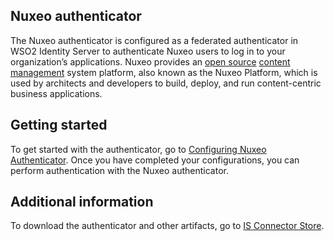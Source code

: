 ## Nuxeo authenticator
The Nuxeo authenticator is configured as a federated authenticator in WSO2 Identity Server to authenticate Nuxeo users to log in to your organization’s applications. Nuxeo provides an [open source](https://en.wikipedia.org/wiki/Open-source_model) [content management](https://en.wikipedia.org/wiki/Content_management_system) system platform, also known as the Nuxeo Platform, which is used by architects and developers to build, deploy, and run content-centric business applications.
## Getting started
To get started with the authenticator, go to [Configuring Nuxeo Authenticator](config.md). Once you have completed your configurations, you can perform authentication with the Nuxeo authenticator.
## Additional information
To download the authenticator and other artifacts, go to [IS Connector Store](https://store.wso2.com/store/assets/isconnector/details/c7003ffb-18a1-48ed-9a99-6274796fa978).